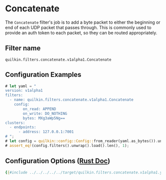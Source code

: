 # Concatenate

The `Concatenate` filter's job is to add a byte packet to either the beginning or end of each UDP packet that passes
through. This is commonly used to provide an auth token to each packet, so they can be routed appropriately.  

## Filter name
```text
quilkin.filters.concatenate.v1alpha1.Concatenate
```

## Configuration Examples
```rust
# let yaml = "
version: v1alpha1
filters:
  - name: quilkin.filters.concatenate.v1alpha1.Concatenate
    config:
        on_read: APPEND
        on_write: DO_NOTHING
        bytes: MXg3aWp5Ng==
clusters:
  - endpoints:
      - address: 127.0.0.1:7001
# ";
# let config = quilkin::config::Config::from_reader(yaml.as_bytes()).unwrap();
# assert_eq!(config.filters().unwrap().load().len(), 1);
```

## Configuration Options ([Rust Doc](../../../../api/quilkin/filters/concatenate/struct.Config.html))

```yaml
{{#include ../../../../../target/quilkin.filters.concatenate.v1alpha1.yaml}}
```
